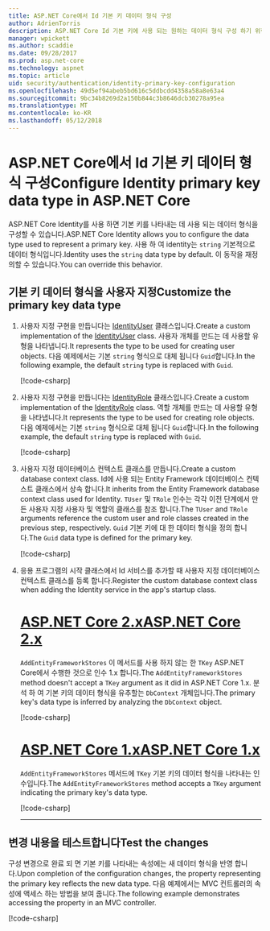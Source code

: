 ```yaml
---
title: ASP.NET Core에서 Id 기본 키 데이터 형식 구성
author: AdrienTorris
description: ASP.NET Core Id 기본 키에 사용 되는 원하는 데이터 형식 구성 하기 위한 단계에 알아봅니다.
manager: wpickett
ms.author: scaddie
ms.date: 09/28/2017
ms.prod: asp.net-core
ms.technology: aspnet
ms.topic: article
uid: security/authentication/identity-primary-key-configuration
ms.openlocfilehash: 49d5ef94abeb5bd616c5ddbcdd4358a58a8e63a4
ms.sourcegitcommit: 9bc34b8269d2a150b844c3b8646dcb30278a95ea
ms.translationtype: MT
ms.contentlocale: ko-KR
ms.lasthandoff: 05/12/2018
---
```

# <a name="configure-identity-primary-key-data-type-in-aspnet-core"></a><span data-ttu-id="63967-103">ASP.NET Core에서 Id 기본 키 데이터 형식 구성</span><span class="sxs-lookup"><span data-stu-id="63967-103">Configure Identity primary key data type in ASP.NET Core</span></span>

<span data-ttu-id="63967-104">ASP.NET Core Identity를 사용 하면 기본 키를 나타내는 데 사용 되는 데이터 형식을 구성할 수 있습니다.</span><span class="sxs-lookup"><span data-stu-id="63967-104">ASP.NET Core Identity allows you to configure the data type used to represent a primary key.</span></span> <span data-ttu-id="63967-105">사용 하 여 identity는 `string` 기본적으로 데이터 형식입니다.</span><span class="sxs-lookup"><span data-stu-id="63967-105">Identity uses the `string` data type by default.</span></span> <span data-ttu-id="63967-106">이 동작을 재정의할 수 있습니다.</span><span class="sxs-lookup"><span data-stu-id="63967-106">You can override this behavior.</span></span>

## <a name="customize-the-primary-key-data-type"></a><span data-ttu-id="63967-107">기본 키 데이터 형식을 사용자 지정</span><span class="sxs-lookup"><span data-stu-id="63967-107">Customize the primary key data type</span></span>

1. <span data-ttu-id="63967-108">사용자 지정 구현을 만듭니다는 [IdentityUser](/dotnet/api/microsoft.aspnetcore.identity.entityframeworkcore.identityuser-1) 클래스입니다.</span><span class="sxs-lookup"><span data-stu-id="63967-108">Create a custom implementation of the [IdentityUser](/dotnet/api/microsoft.aspnetcore.identity.entityframeworkcore.identityuser-1) class.</span></span> <span data-ttu-id="63967-109">사용자 개체를 만드는 데 사용할 유형을 나타냅니다.</span><span class="sxs-lookup"><span data-stu-id="63967-109">It represents the type to be used for creating user objects.</span></span> <span data-ttu-id="63967-110">다음 예제에서는 기본 `string` 형식으로 대체 됩니다 `Guid`합니다.</span><span class="sxs-lookup"><span data-stu-id="63967-110">In the following example, the default `string` type is replaced with `Guid`.</span></span>

    [!code-csharp[](identity/sample/src/ASPNET-IdentityDemo-PrimaryKeysConfig/Models/ApplicationUser.cs?highlight=4&range=7-13)]

2. <span data-ttu-id="63967-111">사용자 지정 구현을 만듭니다는 [IdentityRole](/dotnet/api/microsoft.aspnetcore.identity.entityframeworkcore.identityrole-1) 클래스입니다.</span><span class="sxs-lookup"><span data-stu-id="63967-111">Create a custom implementation of the [IdentityRole](/dotnet/api/microsoft.aspnetcore.identity.entityframeworkcore.identityrole-1) class.</span></span> <span data-ttu-id="63967-112">역할 개체를 만드는 데 사용할 유형을 나타냅니다.</span><span class="sxs-lookup"><span data-stu-id="63967-112">It represents the type to be used for creating role objects.</span></span> <span data-ttu-id="63967-113">다음 예제에서는 기본 `string` 형식으로 대체 됩니다 `Guid`합니다.</span><span class="sxs-lookup"><span data-stu-id="63967-113">In the following example, the default `string` type is replaced with `Guid`.</span></span>

    [!code-csharp[](identity/sample/src/ASPNET-IdentityDemo-PrimaryKeysConfig/Models/ApplicationRole.cs?highlight=3&range=7-12)]

3. <span data-ttu-id="63967-114">사용자 지정 데이터베이스 컨텍스트 클래스를 만듭니다.</span><span class="sxs-lookup"><span data-stu-id="63967-114">Create a custom database context class.</span></span> <span data-ttu-id="63967-115">Id에 사용 되는 Entity Framework 데이터베이스 컨텍스트 클래스에서 상속 합니다.</span><span class="sxs-lookup"><span data-stu-id="63967-115">It inherits from the Entity Framework database context class used for Identity.</span></span> <span data-ttu-id="63967-116">`TUser` 및 `TRole` 인수는 각각 이전 단계에서 만든 사용자 지정 사용자 및 역할의 클래스를 참조 합니다.</span><span class="sxs-lookup"><span data-stu-id="63967-116">The `TUser` and `TRole` arguments reference the custom user and role classes created in the previous step, respectively.</span></span> <span data-ttu-id="63967-117">`Guid` 기본 키에 대 한 데이터 형식을 정의 합니다.</span><span class="sxs-lookup"><span data-stu-id="63967-117">The `Guid` data type is defined for the primary key.</span></span>

    [!code-csharp[](identity/sample/src/ASPNET-IdentityDemo-PrimaryKeysConfig/Data/ApplicationDbContext.cs?highlight=3&range=9-26)]

4. <span data-ttu-id="63967-118">응용 프로그램의 시작 클래스에서 Id 서비스를 추가할 때 사용자 지정 데이터베이스 컨텍스트 클래스를 등록 합니다.</span><span class="sxs-lookup"><span data-stu-id="63967-118">Register the custom database context class when adding the Identity service in the app's startup class.</span></span>

   # <a name="aspnet-core-2xtabaspnetcore2x"></a>[<span data-ttu-id="63967-119">ASP.NET Core 2.x</span><span class="sxs-lookup"><span data-stu-id="63967-119">ASP.NET Core 2.x</span></span>](#tab/aspnetcore2x/)

   <span data-ttu-id="63967-120">`AddEntityFrameworkStores` 이 메서드를 사용 하지 않는 한 `TKey` ASP.NET Core에서 수행한 것으로 인수 1.x 합니다.</span><span class="sxs-lookup"><span data-stu-id="63967-120">The `AddEntityFrameworkStores` method doesn't accept a `TKey` argument as it did in ASP.NET Core 1.x.</span></span> <span data-ttu-id="63967-121">분석 하 여 기본 키의 데이터 형식을 유추할는 `DbContext` 개체입니다.</span><span class="sxs-lookup"><span data-stu-id="63967-121">The primary key's data type is inferred by analyzing the `DbContext` object.</span></span>

   [!code-csharp[](identity/sample/src/ASPNETv2-IdentityDemo-PrimaryKeysConfig/Startup.cs?highlight=6-8&range=25-37)]

   # <a name="aspnet-core-1xtabaspnetcore1x"></a>[<span data-ttu-id="63967-122">ASP.NET Core 1.x</span><span class="sxs-lookup"><span data-stu-id="63967-122">ASP.NET Core 1.x</span></span>](#tab/aspnetcore1x/)

   <span data-ttu-id="63967-123">`AddEntityFrameworkStores` 메서드에 `TKey` 기본 키의 데이터 형식을 나타내는 인수입니다.</span><span class="sxs-lookup"><span data-stu-id="63967-123">The `AddEntityFrameworkStores` method accepts a `TKey` argument indicating the primary key's data type.</span></span>

   [!code-csharp[](identity/sample/src/ASPNET-IdentityDemo-PrimaryKeysConfig/Startup.cs?highlight=9-11&range=39-55)]

   ---

## <a name="test-the-changes"></a><span data-ttu-id="63967-124">변경 내용을 테스트합니다</span><span class="sxs-lookup"><span data-stu-id="63967-124">Test the changes</span></span>

<span data-ttu-id="63967-125">구성 변경으로 완료 되 면 기본 키를 나타내는 속성에는 새 데이터 형식을 반영 합니다.</span><span class="sxs-lookup"><span data-stu-id="63967-125">Upon completion of the configuration changes, the property representing the primary key reflects the new data type.</span></span> <span data-ttu-id="63967-126">다음 예제에서는 MVC 컨트롤러의 속성에 액세스 하는 방법을 보여 줍니다.</span><span class="sxs-lookup"><span data-stu-id="63967-126">The following example demonstrates accessing the property in an MVC controller.</span></span>

[!code-csharp[](identity/sample/src/ASPNET-IdentityDemo-PrimaryKeysConfig/Controllers/AccountController.cs?name=snippet_GetCurrentUserId&highlight=6)]
